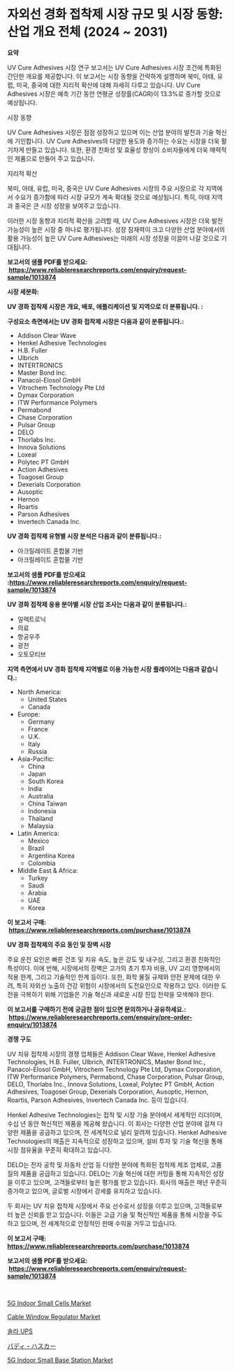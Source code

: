 <p><h1>자외선 경화 접착제 시장 규모 및 시장 동향: 산업 개요 전체 (2024 ~ 2031)</h1></p><p><strong>요약</strong></p>
<p><p>UV Cure Adhesives 시장 연구 보고서는 UV Cure Adhesives 시장 조건에 특화된 간단한 개요를 제공합니다. 이 보고서는 시장 동향을 간략하게 설명하며 북미, 아태, 유럽, 미국, 중국에 대한 지리적 확산에 대해 자세히 다루고 있습니다. UV Cure Adhesives 시장은 예측 기간 동안 연평균 성장률(CAGR)이 13.3%로 증가할 것으로 예상됩니다.</p><p>시장 동향</p><p>UV Cure Adhesives 시장은 점점 성장하고 있으며 이는 산업 분야의 발전과 기술 혁신에 기인합니다. UV Cure Adhesives의 다양한 용도와 증가하는 수요는 시장을 더욱 활기차게 만들고 있습니다. 또한, 환경 친화성 및 효율성 향상이 소비자들에게 더욱 매력적인 제품으로 만들어 주고 있습니다.</p><p>지리적 확산</p><p>북미, 아태, 유럽, 미국, 중국은 UV Cure Adhesives 시장의 주요 시장으로 각 지역에서 수요가 증가함에 따라 시장 규모가 계속 확대될 것으로 예상됩니다. 특히, 아태 지역과 중국은 큰 시장 성장을 보여주고 있습니다.</p><p>이러한 시장 동향과 지리적 확산을 고려할 때, UV Cure Adhesives 시장은 더욱 발전 가능성이 높은 시장 중 하나로 평가됩니다. 성장 잠재력이 크고 다양한 산업 분야에서의 활용 가능성이 높은 UV Cure Adhesives는 미래의 시장 성장을 이끌어 나갈 것으로 기대됩니다.</p></p>
<p><strong>보고서의 샘플 PDF를 받으세요: &nbsp;<a href="https://www.reliableresearchreports.com/enquiry/request-sample/1013874">https://www.reliableresearchreports.com/enquiry/request-sample/1013874</a></strong></p>
<p><strong>시장 세분화:</strong></p>
<p><strong> UV 경화 접착제 시장은 개요, 배포, 애플리케이션 및 지역으로 더 분류됩니다. :</strong></p>
<p><strong>구성요소 측면에서는 UV 경화 접착제 시장은 다음과 같이 분류됩니다.:</strong></p>
<p><ul><li>Addison Clear Wave</li><li>Henkel Adhesive Technologies</li><li>H.B. Fuller</li><li>Ulbrich</li><li>INTERTRONICS</li><li>Master Bond Inc.</li><li>Panacol-Elosol GmbH</li><li>Vitrochem Technology Pte Ltd</li><li>Dymax Corporation</li><li>ITW Performance Polymers</li><li>Permabond</li><li>Chase Corporation</li><li>Pulsar Group</li><li>DELO</li><li>Thorlabs Inc.</li><li>Innova Solutions</li><li>Loxeal</li><li>Polytec PT GmbH</li><li>Action Adhesives</li><li>Toagosei Group</li><li>Dexerials Corporation</li><li>Ausoptic</li><li>Hernon</li><li>Roartis</li><li>Parson Adhesives</li><li>Invertech Canada Inc.</li></ul></p>
<p><strong> UV 경화 접착제 유형별 시장 분석은 다음과 같이 분류됩니다.:</strong></p>
<p><ul><li>아크릴레이트 혼합물 기반</li><li>아크릴레이트 혼합물 기반</li></ul></p>
<p><strong>보고서의 샘플 PDF를 받으세요 :<a href="https://www.reliableresearchreports.com/enquiry/request-sample/1013874">https://www.reliableresearchreports.com/enquiry/request-sample/1013874</a></strong></p>
<p><strong> UV 경화 접착제 응용 분야별 시장 산업 조사는 다음과 같이 분류됩니다.:</strong></p>
<p><ul><li>일렉트로닉</li><li>의료</li><li>항공우주</li><li>광전</li><li>오토모티브</li></ul></p>
<p><strong>지역 측면에서 UV 경화 접착제 지역별로 이용 가능한 시장 플레이어는 다음과 같습니다.:</strong></p>
<p><ul>
    <li>
        North America:
        <ul>
            <li>United States</li>
            <li>Canada</li>
        </ul>
    </li>
    <li>
        Europe:
        <ul>
            <li>Germany</li>
            <li>France</li>
            <li>U.K.</li>
            <li>Italy</li>
            <li>Russia</li>
        </ul>
    </li>
    <li>
        Asia-Pacific:
        <ul>
            <li>China</li>
            <li>Japan</li>
            <li>South Korea</li>
            <li>India</li>
            <li>Australia</li>
            <li>China Taiwan</li>
            <li>Indonesia</li>
            <li>Thailand</li>
            <li>Malaysia</li>
        </ul>
    </li>
    <li>
        Latin America:
        <ul>
            <li>Mexico</li>
            <li>Brazil</li>
            <li>Argentina Korea</li>
            <li>Colombia</li>
        </ul>
    </li>
    <li>
        Middle East & Africa:
        <ul>
            <li>Turkey</li>
            <li>Saudi</li>
            <li>Arabia</li>
            <li>UAE</li>
            <li>Korea</li>
        </ul>
    </li>
    </ul></p>
<p><strong>이 보고서 구매: &nbsp;<a href="https://www.reliableresearchreports.com/purchase/1013874">https://www.reliableresearchreports.com/purchase/1013874</a></strong></p>
<p><strong>UV 경화 접착제의 주요 동인 및 장벽 시장</strong></p>
<p><p>주요 운전 요인은 빠른 건조 및 치유 속도, 높은 강도 및 내구성, 그리고 환경 친화적인 특성이다. 이에 반해, 시장에서의 장벽은 고가의 초기 투자 비용, UV 고리 영향에서의 적용 한계, 그리고 기술적인 한계 등이다. 또한, 화학 물질 규제와 안전 문제에 대한 우려, 특히 자외선 노출의 건강 위험이 시장에서의 도전요인으로 작용하고 있다. 이러한 도전을 극복하기 위해 기업들은 기술 혁신과 새로운 시장 진입 전략을 모색해야 한다.</p></p>
<p><strong>이 보고서를 구매하기 전에 궁금한 점이 있으면 문의하거나 공유하세요.: &nbsp;<a href="https://www.reliableresearchreports.com/enquiry/pre-order-enquiry/1013874">https://www.reliableresearchreports.com/enquiry/pre-order-enquiry/1013874</a></strong></p>
<p><strong>경쟁 구도</strong></p>
<p><p>UV 치유 접착제 시장의 경쟁 업체들은 Addison Clear Wave, Henkel Adhesive Technologies, H.B. Fuller, Ulbrich, INTERTRONICS, Master Bond Inc., Panacol-Elosol GmbH, Vitrochem Technology Pte Ltd, Dymax Corporation, ITW Performance Polymers, Permabond, Chase Corporation, Pulsar Group, DELO, Thorlabs Inc., Innova Solutions, Loxeal, Polytec PT GmbH, Action Adhesives, Toagosei Group, Dexerials Corporation, Ausoptic, Hernon, Roartis, Parson Adhesives, Invertech Canada Inc. 등이 있습니다.</p><p>Henkel Adhesive Technologies는 접착 및 시장 기술 분야에서 세계적인 리더이며, 수십 년 동안 혁신적인 제품을 제공해 왔습니다. 이 회사는 다양한 산업 분야에 걸쳐 다양한 제품을 공급하고 있으며, 전 세계적으로 널리 알려져 있습니다. Henkel Adhesive Technologies의 매출은 지속적으로 성장하고 있으며, 설비 투자 및 기술 혁신을 통해 시장 점유율을 꾸준히 확대하고 있습니다.</p><p>DELO는 전자 공학 및 자동차 산업 등 다양한 분야에 특화된 접착제 제조 업체로, 고품질의 제품을 공급하고 있습니다. DELO는 기술 혁신에 대한 커밍을 통해 지속적인 성장을 이루고 있으며, 고객들로부터 높은 평가를 받고 있습니다. 회사의 매출은 매년 꾸준히 증가하고 있으며, 글로벌 시장에서 강세를 유지하고 있습니다.</p><p>두 회사는 UV 치유 접착제 시장에서 주요 선수로서 성장을 이루고 있으며, 고객들로부터 높은 신뢰를 받고 있습니다. 이들은 고급 기술 및 혁신적인 제품을 통해 시장을 주도하고 있으며, 전 세계적으로 안정적인 판매 수익을 거두고 있습니다.</p></p>
<p><strong>이 보고서 구매: &nbsp; <a href="https://www.reliableresearchreports.com/purchase/1013874">https://www.reliableresearchreports.com/purchase/1013874</a></strong></p>
<p><strong>보고서의 샘플 PDF를 받으세요: &nbsp;<a href="https://www.reliableresearchreports.com/enquiry/request-sample/1013874">https://www.reliableresearchreports.com/enquiry/request-sample/1013874</a></strong><strong></strong></p>
<p>&nbsp;</p>
<p><p><a href="https://github.com/seekum/Market-Research-Report-List-2/blob/main/5g-indoor-small-cells-market.md">5G Indoor Small Cells Market</a></p><p><a href="https://issuu.com/reportprime-2/docs/cable-window-regulator-market-size-2030.pptx">Cable Window Regulator Market</a></p><p><a href="https://github.com/vsoq0zknh59/Market-Research-Report-List-1/blob/main/447623712640.md">솔라 UPS</a></p><p><a href="https://github.com/bevdtkn4419963/Market-Research-Report-List-1/blob/main/223884213710.md">パディ・ハスカー</a></p><p><a href="https://github.com/timeliteaut/Market-Research-Report-List-2/blob/main/5g-indoor-small-base-station-market.md">5G Indoor Small Base Station Market</a></p></p>